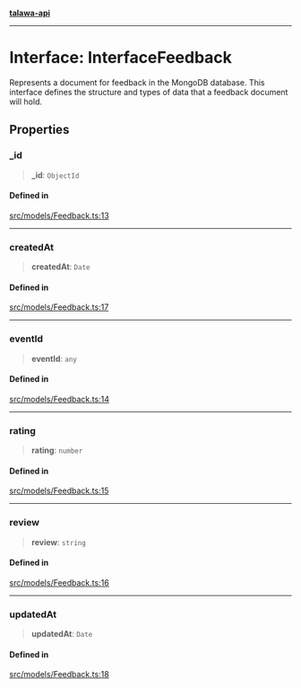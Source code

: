 [**talawa-api**](../../../README.md)

***

# Interface: InterfaceFeedback

Represents a document for feedback in the MongoDB database.
This interface defines the structure and types of data that a feedback document will hold.

## Properties

### \_id

> **\_id**: `ObjectId`

#### Defined in

[src/models/Feedback.ts:13](https://github.com/Suyash878/talawa-api/blob/095e6964ce2a06c1c30d1acf81b6162203f1db91/src/models/Feedback.ts#L13)

***

### createdAt

> **createdAt**: `Date`

#### Defined in

[src/models/Feedback.ts:17](https://github.com/Suyash878/talawa-api/blob/095e6964ce2a06c1c30d1acf81b6162203f1db91/src/models/Feedback.ts#L17)

***

### eventId

> **eventId**: `any`

#### Defined in

[src/models/Feedback.ts:14](https://github.com/Suyash878/talawa-api/blob/095e6964ce2a06c1c30d1acf81b6162203f1db91/src/models/Feedback.ts#L14)

***

### rating

> **rating**: `number`

#### Defined in

[src/models/Feedback.ts:15](https://github.com/Suyash878/talawa-api/blob/095e6964ce2a06c1c30d1acf81b6162203f1db91/src/models/Feedback.ts#L15)

***

### review

> **review**: `string`

#### Defined in

[src/models/Feedback.ts:16](https://github.com/Suyash878/talawa-api/blob/095e6964ce2a06c1c30d1acf81b6162203f1db91/src/models/Feedback.ts#L16)

***

### updatedAt

> **updatedAt**: `Date`

#### Defined in

[src/models/Feedback.ts:18](https://github.com/Suyash878/talawa-api/blob/095e6964ce2a06c1c30d1acf81b6162203f1db91/src/models/Feedback.ts#L18)
